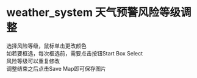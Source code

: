 # weather_system 天气预警风险等级调整
选择风险等级，鼠标单击更改颜色  
如若要框选，每次框选前，需要点击按钮Start Box Select  
风险等级可以重复修改  
调整结束之后点击Save Map即可保存图片  